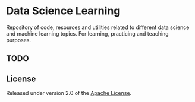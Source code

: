 # Data Science Learning
Repository of code, resources and utilities related to different data science and machine learning topics. For learning, practicing and teaching purposes.

## TODO
	
## License

Released under version 2.0 of the [Apache License].

[Apache license]: http://www.apache.org/licenses/LICENSE-2.0